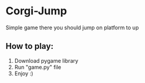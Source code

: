 # Corgi-Jump
Simple game there you should jump on platform to up
## How to play:

1. Download pygame library
2. Run "game.py" file
3. Enjoy :)
